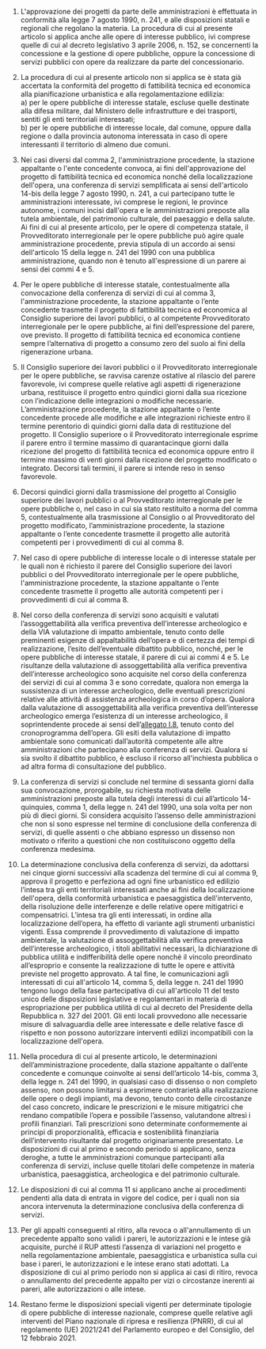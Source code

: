 1. L'approvazione dei progetti da parte delle amministrazioni è effettuata in conformità alla legge 7 agosto 1990, n. 241, e alle disposizioni statali e regionali che regolano la materia. La procedura di cui al presente articolo si applica anche alle opere di interesse pubblico, ivi comprese quelle di cui al decreto legislativo 3 aprile 2006, n. 152, se concernenti la concessione e la gestione di opere pubbliche, oppure la concessione di servizi pubblici con opere da realizzare da parte del concessionario.

2. La procedura di cui al presente articolo non si applica se è stata già accertata la conformità del progetto di fattibilità tecnica ed economica alla pianificazione urbanistica e alla regolamentazione edilizia:<br>a) per le opere pubbliche di interesse statale, escluse quelle destinate alla difesa militare, dal Ministero delle infrastrutture e dei trasporti, sentiti gli enti territoriali interessati;<br>b) per le opere pubbliche di interesse locale, dal comune, oppure dalla regione o dalla provincia autonoma interessata in caso di opere interessanti il territorio di almeno due comuni.

3. Nei casi diversi dal comma 2, l'amministrazione procedente, la stazione appaltante o l'ente concedente convoca, ai fini dell'approvazione del progetto di fattibilità tecnica ed economica nonché della localizzazione dell'opera, una conferenza di servizi semplificata ai sensi dell'articolo 14-bis della legge 7 agosto 1990, n. 241, a cui partecipano tutte le amministrazioni interessate, ivi comprese le regioni, le province autonome, i comuni incisi dall'opera e le amministrazioni preposte alla tutela ambientale, del patrimonio culturale, del paesaggio e della salute. Ai fini di cui al presente articolo, per le opere di competenza statale, il Provveditorato interregionale per le opere pubbliche può agire quale amministrazione procedente, previa stipula di un accordo ai sensi dell'articolo 15 della legge n. 241 del 1990 con una pubblica amministrazione, quando non è tenuto all'espressione di un parere ai sensi dei commi 4 e 5.

4. Per le opere pubbliche di interesse statale, contestualmente alla convocazione della conferenza di servizi di cui al comma 3, l'amministrazione procedente, la stazione appaltante o l’ente concedente trasmette il progetto di fattibilità tecnica ed economica al Consiglio superiore dei lavori pubblici, o al competente Provveditorato interregionale per le opere pubbliche, ai fini dell’espressione del parere, ove previsto. Il progetto di fattibilità tecnica ed economica contiene sempre l’alternativa di progetto a consumo zero del suolo ai fini della rigenerazione urbana.

5. Il Consiglio superiore dei lavori pubblici o il Provveditorato interregionale per le opere pubbliche, se ravvisa carenze ostative al rilascio del parere favorevole, ivi comprese quelle relative agli aspetti di rigenerazione urbana, restituisce il progetto entro quindici giorni dalla sua ricezione con l’indicazione delle integrazioni o modifiche necessarie. L’amministrazione procedente, la stazione appaltante o l’ente concedente procede alle modifiche e alle integrazioni richieste entro il termine perentorio di quindici giorni dalla data di restituzione del progetto. Il Consiglio superiore o il Provveditorato interregionale esprime il parere entro il termine massimo di quarantacinque giorni dalla ricezione del progetto di fattibilità tecnica ed economica oppure entro il termine massimo di venti giorni dalla ricezione del progetto modificato o integrato. Decorsi tali termini, il parere si intende reso in senso favorevole.

6. Decorsi quindici giorni dalla trasmissione del progetto al Consiglio superiore dei lavori pubblici o al Provveditorato interregionale per le opere pubbliche o, nel caso in cui sia stato restituito a norma del comma 5, contestualmente alla trasmissione al Consiglio o al Provveditorato del progetto modificato, l’amministrazione procedente, la stazione appaltante o l’ente concedente trasmette il progetto alle autorità competenti per i provvedimenti di cui al comma 8.

7. Nel caso di opere pubbliche di interesse locale o di interesse statale per le quali non è richiesto il parere del Consiglio superiore dei lavori pubblici o del Provveditorato interregionale per le opere pubbliche, l'amministrazione procedente, la stazione appaltante o l’ente concedente trasmette il progetto alle autorità competenti per i provvedimenti di cui al comma 8.

8. Nel corso della conferenza di servizi sono acquisiti e valutati l’assoggettabilità alla verifica preventiva dell’interesse archeologico e della VIA valutazione di impatto ambientale, tenuto conto delle preminenti esigenze di appaltabilità dell’opera e di certezza dei tempi di realizzazione, l’esito dell’eventuale dibattito pubblico, nonché, per le opere pubbliche di interesse statale, il parere di cui ai commi 4 e 5. Le risultanze della valutazione di assoggettabilità alla verifica preventiva dell’interesse archeologico sono acquisite nel corso della conferenza dei servizi di cui al comma 3 e sono corredate, qualora non emerga la sussistenza di un interesse archeologico, delle eventuali prescrizioni relative alle attività di assistenza archeologica in corso d’opera. Qualora dalla valutazione di assoggettabilità alla verifica preventiva dell’interesse archeologico emerga l’esistenza di un interesse archeologico, il soprintendente procede ai sensi dell’[allegato I.8](/index.html?section=attachment-1-8&version=2), tenuto conto del cronoprogramma dell’opera. Gli esiti della valutazione di impatto ambientale sono comunicati dall’autorità competente alle altre amministrazioni che partecipano alla conferenza di servizi. Qualora si sia svolto il dibattito pubblico, è escluso il ricorso all'inchiesta pubblica o ad altra forma di consultazione del pubblico.

9. La conferenza di servizi si conclude nel termine di sessanta giorni dalla sua convocazione, prorogabile, su richiesta motivata delle amministrazioni preposte alla tutela degli interessi di cui all’articolo 14-quinquies, comma 1, della legge n. 241 del 1990, una sola volta per non più di dieci giorni. Si considera acquisito l’assenso delle amministrazioni che non si sono espresse nel termine di conclusione della conferenza di servizi, di quelle assenti o che abbiano espresso un dissenso non motivato o riferito a questioni che non costituiscono oggetto della conferenza medesima.

10. La determinazione conclusiva della conferenza di servizi, da adottarsi nei cinque giorni successivi alla scadenza del termine di cui al comma 9, approva il progetto e perfeziona ad ogni fine urbanistico ed edilizio l’intesa tra gli enti territoriali interessati anche ai fini della localizzazione dell'opera, della conformità urbanistica e paesaggistica dell'intervento, della risoluzione delle interferenze e delle relative opere mitigatrici e compensatrici. L’intesa tra gli enti interessati, in ordine alla localizzazione dell’opera, ha effetto di variante agli strumenti urbanistici vigenti. Essa comprende il provvedimento di valutazione di impatto ambientale, la valutazione di assoggettabilità alla verifica preventiva dell’interesse archeologico, i titoli abilitativi necessari, la dichiarazione di pubblica utilità e indifferibilità delle opere nonché il vincolo preordinato all’esproprio e consente la realizzazione di tutte le opere e attività previste nel progetto approvato. A tal fine, le comunicazioni agli interessati di cui all'articolo 14, comma 5, della legge n. 241 del 1990 tengono luogo della fase partecipativa di cui all'articolo 11 del testo unico delle disposizioni legislative e regolamentari in materia di espropriazione per pubblica utilità di cui al decreto del Presidente della Repubblica n. 327 del 2001. Gli enti locali provvedono alle necessarie misure di salvaguardia delle aree interessate e delle relative fasce di rispetto e non possono autorizzare interventi edilizi incompatibili con la localizzazione dell'opera.

11. Nella procedura di cui al presente articolo, le determinazioni dell’amministrazione procedente, dalla stazione appaltante o dall’ente concedente e comunque coinvolte ai sensi dell’articolo 14-bis, comma 3, della legge n. 241 del 1990, in qualsiasi caso di dissenso o non completo assenso, non possono limitarsi a esprimere contrarietà alla realizzazione delle opere o degli impianti, ma devono, tenuto conto delle circostanze del caso concreto, indicare le prescrizioni e le misure mitigatrici che rendano compatibile l’opera e possibile l’assenso, valutandone altresì i profili finanziari. Tali prescrizioni sono determinate conformemente ai principi di proporzionalità, efficacia e sostenibilità finanziaria dell’intervento risultante dal progetto originariamente presentato. Le disposizioni di cui al primo e secondo periodo si applicano, senza deroghe, a tutte le amministrazioni comunque partecipanti alla conferenza di servizi, incluse quelle titolari delle competenze in materia urbanistica, paesaggistica, archeologica e del patrimonio culturale.

12. Le disposizioni di cui al comma 11 si applicano anche ai procedimenti pendenti alla data di entrata in vigore del codice, per i quali non sia ancora intervenuta la determinazione conclusiva della conferenza di servizi.

13. Per gli appalti conseguenti al ritiro, alla revoca o all'annullamento di un precedente appalto sono validi i pareri, le autorizzazioni e le intese già acquisite, purché il RUP attesti l’assenza di variazioni nel progetto e nella regolamentazione ambientale, paesaggistica e urbanistica sulla cui base i pareri, le autorizzazioni e le intese erano stati adottati. La disposizione di cui al primo periodo non si applica ai casi di ritiro, revoca o annullamento del precedente appalto per vizi o circostanze inerenti ai pareri, alle autorizzazioni o alle intese.

14. Restano ferme le disposizioni speciali vigenti per determinate tipologie di opere pubbliche di interesse nazionale, comprese quelle relative agli interventi del Piano nazionale di ripresa e resilienza (PNRR), di cui al regolamento (UE) 2021/241 del Parlamento europeo e del Consiglio, del 12 febbraio 2021.